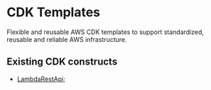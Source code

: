 # CDK Templates

Flexible and reusable AWS CDK templates to support standardized, reusable and reliable AWS infrastructure.

## Existing CDK constructs

- [LambdaRestApi](https://docs.aws.amazon.com/cdk/api/v2/docs/aws-cdk-lib.aws_apigateway-readme.html#aws-lambda-backed-apis);
